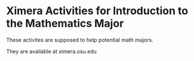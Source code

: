 Ximera Activities for Introduction to the Mathematics Major
===========================================================

These activites are supposed to help potential math majors.

They are available at ximera.osu.edu
